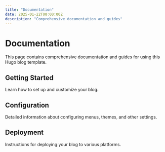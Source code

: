```yaml
---
title: "Documentation"
date: 2025-01-22T00:00:00Z
description: "Comprehensive documentation and guides"
---
```


# Documentation

This page contains comprehensive documentation and guides for using this Hugo blog template.

## Getting Started

Learn how to set up and customize your blog.

## Configuration

Detailed information about configuring menus, themes, and other settings.

## Deployment

Instructions for deploying your blog to various platforms.